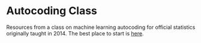 Autocoding Class
================
Resources from a class on machine learning autocoding for official statistics originally taught in 2014. The best place to start is [here](https://github.com/ameasure/autocoding-class/blob/master/machine_learning.ipynb).
